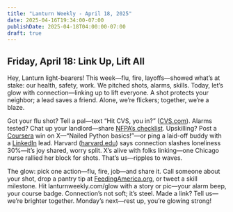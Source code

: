 ```yaml
---
title: "Lanturn Weekly - April 18, 2025"
date: 2025-04-16T19:34:00-07:00
publishDate: 2025-04-18T04:00:00-07:00
draft: true
---
```

## Friday, April 18: Link Up, Lift All  
<!--*Word Count*: ~550  
*Skill*: Connection (Tied to All Actions)  -->

Hey, Lanturn light-bearers! This week—flu, fire, layoffs—showed what’s at stake: our health, safety, work. We pitched shots, alarms, skills. Today, let’s glow with connection—linking up to lift everyone. A shot protects your neighbor; a lead saves a friend. Alone, we’re flickers; together, we’re a blaze.  

Got your flu shot? Tell a pal—text “Hit CVS, you in?” ([CVS.com](https://www.cvs.com/immunizations/flu)). Alarms tested? Chat up your landlord—share [NFPA’s checklist](https://www.nfpa.org/Public-Education/Staying-safe/Safety-equipment/Smoke-alarms). Upskilling? Post a [Coursera](https://www.coursera.org) win on X—“Nailed Python basics!”—or ping a laid-off buddy with a [LinkedIn](https://www.linkedin.com) lead. Harvard ([harvard.edu](https://www.hsph.harvard.edu/news/magazine/happiness-stress-heart-disease/)) says connection slashes loneliness 30%—it’s joy shared, worry split. X’s alive with folks linking—one Chicago nurse rallied her block for shots. That’s us—ripples to waves.  

The glow: pick one action—flu, fire, job—and share it. Call someone about your shot, drop a pantry tip at [FeedingAmerica.org](https://www.feedingamerica.org/find-your-local-foodbank), or tweet a skill milestone. Hit lanturnweekly.com/glow with a story or pic—your alarm beep, your course badge. Connection’s not soft; it’s steel. Made a link? Tell us—we’re brighter together. Monday’s next—rest up, you’re glowing strong!